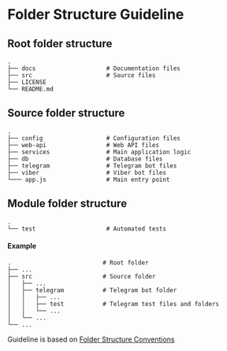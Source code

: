 # Folder Structure Guideline

## Root folder structure

    .
    ├── docs                    # Documentation files
    ├── src                     # Source files
    ├── LICENSE
    └── README.md

## Source folder structure

    .
    ├── config                  # Configuration files
    ├── web-api                 # Web API files
    ├── services                # Main application logic
    ├── db                      # Database files    
    ├── telegram                # Telegram bot files
    ├── viber                   # Viber bot files
    └─── app.js                 # Main entry point

## Module folder structure

    .
    └── test                    # Automated tests


#### Example

    .                          # Root folder
    ├── ...
    ├── src                    # Source folder
    │   ├── ...
    │   ├── telegram           # Telegram bot folder
    │   │   ├── ...
    │   │   ├── test           # Telegram test files and folders
    │   │   └── ...
    │   └── ...
    └── ...

Guideline is based on [Folder Structure Conventions](https://github.com/kriasoft/Folder-Structure-Conventions/blob/master/README.md)
